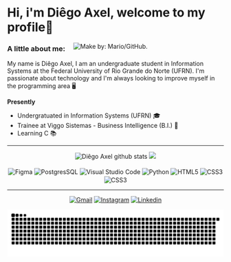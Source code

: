 # Hi, i'm Diêgo Axel, welcome to my profile📌



<img align="right" alt="Make by: Mario/GitHub." src="https://raw.githubusercontent.com/MicaelliMedeiros/micaellimedeiros/master/image/computer-illustration.png" width="350"  height="auto"/>

### A little about me:
My name is Diêgo Axel, I am an undergraduate student in Information Systems at the Federal University of Rio Grande do Norte (UFRN). I'm passionate about technology and I'm always looking to improve myself in the programming area 🖥️  


**Presently**

- Undergratuated in Information Systems (UFRN) 🎓
- Trainee at Viggo Sistemas - Business Intelligence (B.I.) 👾
- Learning C 📚
___

<div align="center"> 

  <img height="160em" src="https://github-readme-stats.vercel.app/api?username=Diego-Axel&show_icons=true&theme=synthwave" alt="Diêgo Axel github stats" /> 
  <img height="160em" src="https://github-readme-stats.vercel.app/api/top-langs/?username=Diego-Axel&layout=compact&langs_count=16&theme=synthwave"/>



<div style="display: inline_block"><br/>
  <img align="center" alt="Figma" src="https://img.shields.io/badge/Figma-F24E1E?style=for-the-badge&logo=figma&logoColor=white" />
  <img align="center" alt="PostgresSQL" src="https://img.shields.io/badge/PostgreSQL-316192?style=for-the-badge&logo=postgresql&logoColor=white" />
  <img align="center" alt="Visual Studio Code" src="https://img.shields.io/badge/Visual_Studio_Code-0078D4?style=for-the-badge&logo=visual%20studio%20code&logoColor=white" />
  <img align="center" alt="Python" src="https://img.shields.io/badge/Python-14354C?style=for-the-badge&logo=python&logoColor=white" />
  <img align="center" alt="HTML5" src="https://img.shields.io/badge/HTML5-E34F26?style=for-the-badge&logo=html5&logoColor=white" />
  <img align="center" alt="CSS3" src="https://img.shields.io/badge/CSS3-1572B6?style=for-the-badge&logo=css3&logoColor=white" />
  <img align="center" alt="CSS3" src="https://img.shields.io/badge/JavaScript-F7DF1E?style=for-the-badge&logo=javascript&logoColor=black" />
  
    
    
 
___
[![Gmail](https://img.shields.io/badge/Gmail-D14836?style=for-the-badge&logo=gmail&logoColor=white)](mailto:diegoaxelbsr@gmail.com?!&&p=4740667362060c04JmltdHM9MTcwMTY0ODAwMCZpZ3VpZD0zM2Y4NTM4Ni0yMDEwLTZhOTEtMzQ3Yi00MDU0MjFjNjZiZTcmaW5zaWQ9NTE5Ng&ptn=3&ver=2&hsh=3&fclid=33f85386-2010-6a91-347b-405421c66be7&psq=gmail&u=a1aHR0cDovL21haWwuZ29vZ2xlLmNvbS9tYWlsP2hsPXB0LUJS&ntb=1)
[![Instagram](https://img.shields.io/badge/Instagram-E4405F?style=for-the-badge&logo=instagram&logoColor=white)](https://instagram.com/diegoaxelbsr)
[![Linkedin](https://img.shields.io/badge/LinkedIn-0077B5?style=for-the-badge&logo=linkedin&logoColor=white)](https://www.linkedin.com/in/di%C3%AAgo-axel-1684452b5/)

<picture>
  <source media="(prefers-color-scheme: dark)" srcset="https://raw.githubusercontent.com/Diego-Axel/Diego-Axel/output/github-contribution-grid-snake-dark.svg">
  <source media="(prefers-color-scheme: light)" srcset="https://raw.githubusercontent.com/Diego-Axel/Diego-Axel/output/github-contribution-grid-snake.svg">
  <img alt="github contribution grid snake animation" src="https://raw.githubusercontent.com/Diego-Axel/Diego-Axel/output/github-contribution-grid-snake.svg">
</picture>
<br><br>
